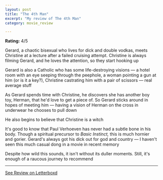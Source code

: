 ```yaml
---
layout: post
title: "The 4th Man"
excerpt: "My review of The 4th Man"
category: movie_review

---
```


**Rating:** 4/5

Gerard, a chaotic bisexual who lives for dick and double vodkas, meets Christine at a lecture after a failed cruising attempt. Christine is always filming Gerard, and he loves the attention, so they start hooking up

Gerard is also a Catholic who has some life-destroying visions — a hotel room with an eye seeping through the peephole, a woman pointing a gun at him (or is it a key?), Christine castrating him with a pair of scissors — real average stuff

As Gerard spends time with Christine, he discovers she has another boy toy, Herman, that he'd love to get a piece of. So Gerard sticks around in hopes of meeting him — having a vision of Herman on the cross in underwear he chooses to pull down

He also begins to believe that Christine is a witch

It's good to know that Paul Verhoeven has never had a subtle bone in his body. Though a spiritual precursor to <i>Basic Instinct,</i> this is much hornier and gorier. Gerard's always got his dick out for god and country — I haven't seen this much casual dong in a movie in recent memory 

Despite how wild this sounds, it isn't without its duller moments. Still, it's enough of a raucous journey to recommend

<hr>

[See Review on Letterboxd](https://boxd.it/4TO7jr)
